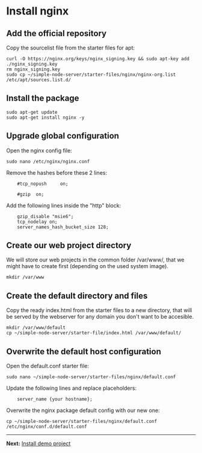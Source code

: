 # Install nginx

## Add the official repository

Copy the sourcelist file from the starter files for apt:  
```
curl -O https://nginx.org/keys/nginx_signing.key && sudo apt-key add ./nginx_signing.key
rm nginx_signing.key
sudo cp ~/simple-node-server/starter-files/nginx/nginx-org.list /etc/apt/sources.list.d/
```

## Install the package

```
sudo apt-get update
sudo apt-get install nginx -y
```

## Upgrade global configuration

Open the nginx config file:  
```
sudo nano /etc/nginx/nginx.conf
```

Remove the hashes before these 2 lines:
```
    #tcp_nopush     on;
    
    #gzip  on;
```

Add the following lines inside the "http" block:  
```
    gzip_disable "msie6";
    tcp_nodelay on;
    server_names_hash_bucket_size 128;
```

## Create our web project directory

We will store our web projects in the common folder /var/www/, that we might have to create first (depending on the used system image).

```
mkdir /var/www
```

## Create the default directory and files

Copy the ready index.html from the starter files to a new directory, that will be served by the webserver for any domain you don't want to be accesible.

```
mkdir /var/www/default
cp ~/simple-node-server/starter-file/index.html /var/www/default/
```

## Overwrite the default host configuration

Open the default.conf starter file:  
```
sudo nano ~/simple-node-server/starter-files/nginx/default.conf
```

Update the following lines and replace placeholders:  
```
    server_name {your hostname};
```

Overwrite the nginx package default config with our new one:  
```
cp ~/simple-node-server/starter-files/nginx/default.conf /etc/nginx/conf.d/default.conf
```


---
__Next:__ [Install demo project](./install-demo-project.md)

